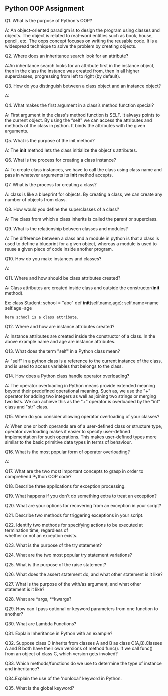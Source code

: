 ## Python OOP Assignment
Q1. What is the purpose of Python's OOP?

A: An object-oriented paradigm is to design the program using classes and objects. The object is related to real-word entities such as book, house, pencil, etc. The oops concept focuses on writing the reusable code. It is a widespread technique to solve the problem by creating objects.

Q2. Where does an inheritance search look for an attribute?

A:An inheritance search looks for an attribute first in the instance object, then in the class the instance was created from, then in all higher superclasses, progressing from left to right (by default). 

Q3. How do you distinguish between a class object and an instance object?

A: 

Q4. What makes the first argument in a class’s method function special?

A: First argument in the class's method function is SELF. It always points to the current object. By using the “self”  we can access the attributes and methods of the class in python. It binds the attributes with the given arguments.

Q5. What is the purpose of the init method?

A: The __init__ method lets the class initialize the object's attributes.

Q6. What is the process for creating a class instance?

A: To create class instances, we have to call the class using class name and pass in whatever arguments its __init__ method accepts.

Q7. What is the process for creating a class?

A: class is like a blueprint for objects. By creating a class, we can create any number of objects from class.

Q8. How would you define the superclasses of a class?

A: The class from which a class inherits is called the parent or superclass.

Q9. What is the relationship between classes and modules?

A: The difference between a class and a module in python is that a class is used to define a blueprint for a given object, whereas a module is used to reuse a given piece of code inside another program.

Q10. How do you make instances and classes?

A: 

Q11. Where and how should be class attributes created?

A: Class attributes are created inside class and outside the constructor(__init__ method).

Ex: class Student:
      school = "abc"
      def __init__(self,name,age):
        self.name=name
        self.age=age

    here school is a class attribute.

Q12. Where and how are instance attributes created?

A: Instance attributes are created inside the constructor of a class. In the above example name and age are instance attributes.

Q13. What does the term "self" in a Python class mean?

A: "self" in a python class is a reference to the current instance of the class, and is used to access variables that belongs to the class. 

Q14. How does a Python class handle operator overloading?

A: The operator overloading in Python means provide extended meaning beyond their predefined operational meaning. Such as, we use the "+" operator for adding two integers as well as joining two strings or merging two lists. We can achieve this as the "+" operator is overloaded by the "int" class and "str" class.

Q15. When do you consider allowing operator overloading of your classes?

A: When one or both operands are of a user-defined class or structure type, operator overloading makes it easier to specify user-defined implementation for such operations. This makes user-defined types more similar to the basic primitive data types in terms of behaviour.

Q16. What is the most popular form of operator overloading?

A:

Q17. What are the two most important concepts to grasp in order to comprehend Python OOP code?

Q18. Describe three applications for exception processing.

Q19. What happens if you don't do something extra to treat an exception?

Q20. What are your options for recovering from an exception in your script?

Q21. Describe two methods for triggering exceptions in your script.

Q22. Identify two methods for specifying actions to be executed at termination time, regardless of  
whether or not an exception exists.

Q23. What is the purpose of the try statement?

Q24. What are the two most popular try statement variations?

Q25. What is the purpose of the raise statement?

Q26. What does the assert statement do, and what other statement is it like?

Q27. What is the purpose of the with/as argument, and what other statement is it like?

Q28. What are *args, **kwargs?

Q29. How can I pass optional or keyword parameters from one function to another?

Q30. What are Lambda Functions?

Q31. Explain Inheritance in Python with an example?

Q32. Suppose class C inherits from classes A and B as class C(A,B).Classes A and B both have their own versions of method func(). If we call func() from an object of 
class C, which version gets invoked?

Q33. Which methods/functions do we use to determine the type of instance and inheritance?

Q34.Explain the use of the 'nonlocal' keyword in Python.

Q35. What is the global keyword?

